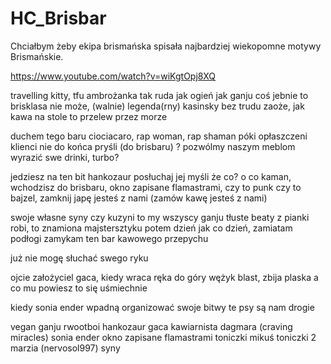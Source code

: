 # HC_Brisbar

Chciałbym żeby ekipa brismańska spisała najbardziej wiekopomne motywy Brismańskie.

https://www.youtube.com/watch?v=wiKgtOpj8XQ

travelling kitty, tfu ambrożanka tak ruda jak ogień 
jak ganju coś jebnie to brisklasa nie może, (walnie)
legenda(rny) kasinsky bez trudu zaoże, 
jak kawa na stole to przelew przez morze

duchem tego baru ciociacaro, rap woman, rap shaman
póki opłaszczeni klienci nie do końca pryśli (do brisbaru) ? 
pozwólmy naszym meblom wyrazić swe drinki, turbo?

jedziesz na ten bit hankozaur posłuchaj jej myśli
że co? o co kaman, wchodzisz do brisbaru, okno zapisane flamastrami, 
czy to punk czy to bajzel, zamknij japę jesteś z nami (zamów kawę jesteś z nami)

swoje własne syny czy kuzyni to my wszyscy
ganju tłuste beaty z pianki robi, to znamiona majstersztyku
potem dzień jak co dzień, zamiatam podłogi
zamykam ten bar kawowego przepychu


już nie mogę słuchać swego ryku

ojcie założyciel gaca, kiedy wraca
ręka do góry wężyk blast, zbija plaska
a co mu powiesz to się uśmiechnie



kiedy sonia ender wpadną organizować swoje bitwy
te psy są nam drogie



vegan
ganju rwootboi
hankozaur
gaca kawiarnista
dagmara (craving miracles)
sonia ender
okno zapisane flamastrami
toniczki mikuś
toniczki 2
marzia (nervosol997)
syny

